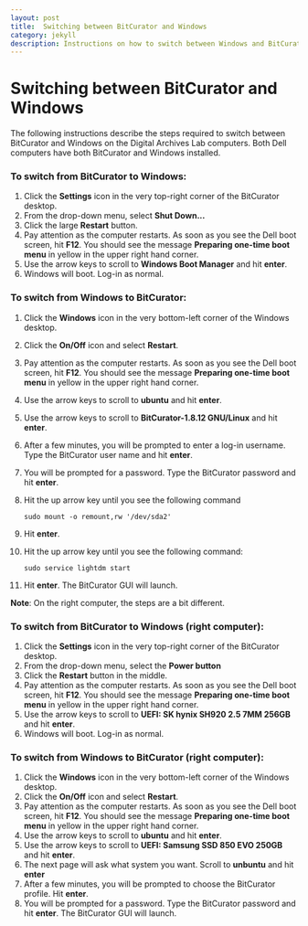 ```yaml
---
layout: post
title:  Switching between BitCurator and Windows
category: jekyll 
description: Instructions on how to switch between Windows and BitCurator
---
```


# Switching between BitCurator and Windows

The following instructions describe the steps required to switch between BitCurator and Windows on the Digital Archives Lab computers. Both Dell computers have both BitCurator and Windows installed.

### To switch from BitCurator to Windows:

1. Click the **Settings** icon in the very top-right corner of the BitCurator desktop.
2. From the drop-down menu, select **Shut Down...**
3. Click the large **Restart** button.
4. Pay attention as the computer restarts. As soon as you see the Dell boot screen, hit **F12**. You should see the message **Preparing one-time boot menu** in yellow in the upper right hand corner.
5. Use the arrow keys to scroll to **Windows Boot Manager** and hit **enter**.
6. Windows will boot. Log-in as normal.

### To switch from Windows to BitCurator:

1. Click the **Windows** icon in the very bottom-left corner of the Windows desktop.
2. Click the **On/Off** icon and select **Restart**.
3. Pay attention as the computer restarts. As soon as you see the Dell boot screen, hit **F12**. You should see the message **Preparing one-time boot menu** in yellow in the upper right hand corner.
4. Use the arrow keys to scroll to **ubuntu** and hit **enter**.
5. Use the arrow keys to scroll to **BitCurator-1.8.12 GNU/Linux** and hit **enter**.
6. After a few minutes, you will be prompted to enter a log-in username. Type the BitCurator user name and hit **enter**.
7. You will be prompted for a password. Type the BitCurator password and hit **enter**.
8. Hit the up arrow key until you see the following command

	```sudo mount -o remount,rw '/dev/sda2' ```
	
9. Hit **enter**.
10. Hit the up arrow key until you see the following command:
	
	```sudo service lightdm start```
	
11. Hit **enter**. The BitCurator GUI will launch.

**Note**: 
On the right computer, the steps are a bit different. 

### To switch from BitCurator to Windows (right computer):

1. Click the **Settings** icon in the very top-right corner of the BitCurator desktop.
2. From the drop-down menu, select the **Power button**
3. Click the **Restart** button in the middle.
4. Pay attention as the computer restarts. As soon as you see the Dell boot screen, hit **F12**. You should see the message **Preparing one-time boot menu** in yellow in the upper right hand corner.
5. Use the arrow keys to scroll to **UEFI: SK hynix SH920 2.5 7MM 256GB** and hit **enter**.
6. Windows will boot. Log-in as normal.

### To switch from Windows to BitCurator (right computer):

1. Click the **Windows** icon in the very bottom-left corner of the Windows desktop.
2. Click the **On/Off** icon and select **Restart**.
3. Pay attention as the computer restarts. As soon as you see the Dell boot screen, hit **F12**. You should see the message **Preparing one-time boot menu** in yellow in the upper right hand corner.
4. Use the arrow keys to scroll to **ubuntu** and hit **enter**.
5. Use the arrow keys to scroll to **UEFI: Samsung SSD 850 EVO 250GB** and hit **enter**.
6. The next page will ask what system you want. Scroll to **unbuntu** and hit **enter**
7. After a few minutes, you will be prompted to choose the BitCurator profile. Hit **enter**.
8. You will be prompted for a password. Type the BitCurator password and hit **enter**. The BitCurator GUI will launch.
